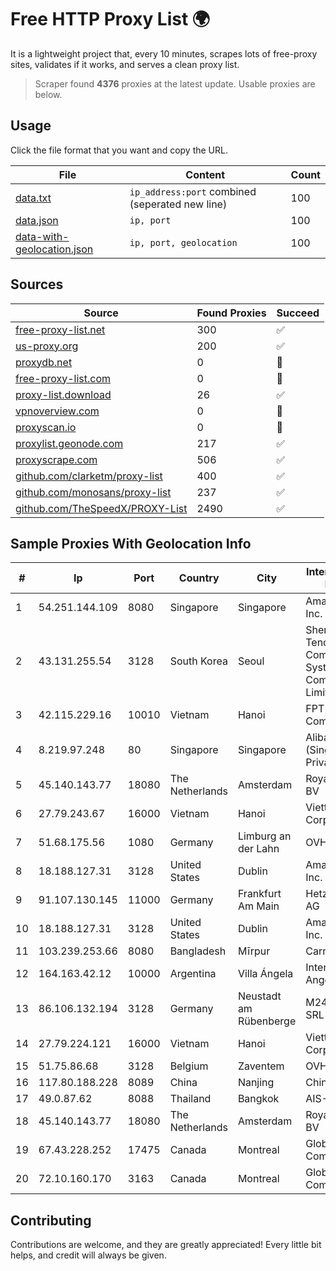 
# Free HTTP Proxy List 🌍

It is a lightweight project that, every 10 minutes, scrapes lots of free-proxy sites, validates if it works, and serves a clean proxy list.


> Scraper found **4376** proxies at the latest update. Usable proxies are below.

## Usage

Click the file format that you want and copy the URL.


|File|Content|Count|
|----|-------|-----|
|[data.txt](https://raw.githubusercontent.com/themiralay/Proxy-List-World/master/data.txt)|`ip_address:port` combined (seperated new line)|100|
|[data.json](https://raw.githubusercontent.com/themiralay/Proxy-List-World/master/data.json)|`ip, port`|100|
|[data-with-geolocation.json](https://raw.githubusercontent.com/themiralay/Proxy-List-World/master/data-with-geolocation.json)|`ip, port, geolocation`|100|

## Sources

|Source|Found Proxies|Succeed|
|------|-------------|-------|
|[free-proxy-list.net](https://free-proxy-list.net)|300|✅|
|[us-proxy.org](https://www.us-proxy.org)|200|✅|
|[proxydb.net](http://proxydb.net)|0|🚫|
|[free-proxy-list.com](https://free-proxy-list.com/?page=&port=&type%5B%5D=http&type%5B%5D=https&up_time=0&search=Search)|0|🚫|
|[proxy-list.download](https://www.proxy-list.download/HTTP)|26|✅|
|[vpnoverview.com](https://vpnoverview.com/privacy/anonymous-browsing/free-proxy-servers)|0|🚫|
|[proxyscan.io](https://www.proxyscan.io)|0|🚫|
|[proxylist.geonode.com](https://proxylist.geonode.com/api/proxy-list?limit=300&page=1&sort_by=lastChecked&sort_type=desc&protocols=http,https)|217|✅|
|[proxyscrape.com](https://api.proxyscrape.com/v2/?request=displayproxies&protocol=http&timeout=10000&country=all&ssl=all&anonymity=all)|506|✅|
|[github.com/clarketm/proxy-list](https://raw.githubusercontent.com/clarketm/proxy-list/master/proxy-list-raw.txt)|400|✅|
|[github.com/monosans/proxy-list](https://raw.githubusercontent.com/monosans/proxy-list/main/proxies/http.txt)|237|✅|
|[github.com/TheSpeedX/PROXY-List](https://raw.githubusercontent.com/TheSpeedX/PROXY-List/master/http.txt)|2490|✅|


## Sample Proxies With Geolocation Info

|#|Ip|Port|Country|City|Internet Service Provider|
|-|--|----|-------|----|-------------------------|
|1|54.251.144.109|8080|Singapore|Singapore|Amazon.com, Inc.|
|2|43.131.255.54|3128|South Korea|Seoul|Shenzhen Tencent Computer Systems Company Limited|
|3|42.115.229.16|10010|Vietnam|Hanoi|FPT Telecom Company|
|4|8.219.97.248|80|Singapore|Singapore|Alibaba Cloud (Singapore) Private Limited|
|5|45.140.143.77|18080|The Netherlands|Amsterdam|RoyaleHosting BV|
|6|27.79.243.67|16000|Vietnam|Hanoi|Viettel Corporation|
|7|51.68.175.56|1080|Germany|Limburg an der Lahn|OVH SAS|
|8|18.188.127.31|3128|United States|Dublin|Amazon.com, Inc.|
|9|91.107.130.145|11000|Germany|Frankfurt Am Main|Hetzner Online AG|
|10|18.188.127.31|3128|United States|Dublin|Amazon.com, Inc.|
|11|103.239.253.66|8080|Bangladesh|Mīrpur|Carnival Internet|
|12|164.163.42.12|10000|Argentina|Villa Ángela|Interret Villa Angela SRL|
|13|86.106.132.194|3128|Germany|Neustadt am Rübenberge|M247 Europe SRL|
|14|27.79.224.121|16000|Vietnam|Hanoi|Viettel Corporation|
|15|51.75.86.68|3128|Belgium|Zaventem|OVH SAS|
|16|117.80.188.228|8089|China|Nanjing|China Telecom|
|17|49.0.87.62|8088|Thailand|Bangkok|AIS-Fibre|
|18|45.140.143.77|18080|The Netherlands|Amsterdam|RoyaleHosting BV|
|19|67.43.228.252|17475|Canada|Montreal|GloboTech Communications|
|20|72.10.160.170|3163|Canada|Montreal|GloboTech Communications|



## Contributing

Contributions are welcome, and they are greatly appreciated! Every
little bit helps, and credit will always be given.

